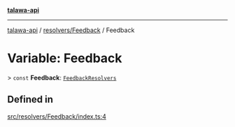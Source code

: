 [**talawa-api**](../../../README.md)

***

[talawa-api](../../../modules.md) / [resolvers/Feedback](../README.md) / Feedback

# Variable: Feedback

\> `const` **Feedback**: [`FeedbackResolvers`](../../../types/generatedGraphQLTypes/type-aliases/FeedbackResolvers.md)

## Defined in

[src/resolvers/Feedback/index.ts:4](https://github.com/PalisadoesFoundation/talawa-api/blob/3a5276aff43f5de4f7fab3ec9683a420dcdc7a06/src/resolvers/Feedback/index.ts#L4)
